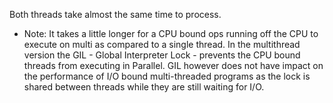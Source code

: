 Both threads take almost the same time to process.
- Note: It takes a little longer for a CPU bound ops running off the CPU to execute on multi as compared to a single thread.
In the multithread version the GIL - Global Interpreter Lock - prevents the CPU bound threads from executing in Parallel.
GIL however does not have impact on the performance of I/O bound multi-threaded programs as the lock is shared between threads while they are still waiting for I/O.